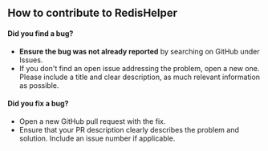 ## How to contribute to RedisHelper

#### Did you find a bug?

- **Ensure the bug was not already reported** by searching on GitHub under Issues.
- If you don't find an open issue addressing the problem, open a new one.  Please include a title and clear description, as much relevant information as possible.

#### Did you fix a bug?

- Open a new GitHub pull request with the fix.
- Ensure that your PR description clearly describes the problem and solution.  Include an issue number if applicable.
